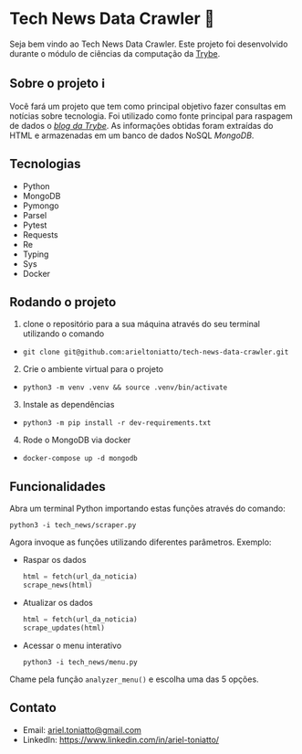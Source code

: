 # Tech News Data Crawler  :space_invader:
Seja bem vindo ao Tech News Data Crawler. Este projeto foi desenvolvido durante o módulo de ciências da computação da [Trybe](https://www.betrybe.com/).


## Sobre o projeto :information_source:

  Você fará um projeto que tem como principal objetivo fazer consultas em notícias sobre tecnologia.
  Foi utilizado como fonte principal para raspagem de dados o [_blog da Trybe_](https://blog.betrybe.com). 
  As informações obtidas foram extraídas do HTML e armazenadas em um banco de dados NoSQL _MongoDB_.

## Tecnologias
- Python
- MongoDB
- Pymongo
- Parsel
- Pytest
- Requests
- Re
- Typing
- Sys 
- Docker

## Rodando o projeto
1. clone o repositório para a sua máquina através do seu terminal utilizando o comando 

* `git clone git@github.com:arieltoniatto/tech-news-data-crawler.git`

2. Crie o ambiente virtual para o projeto

* `python3 -m venv .venv && source .venv/bin/activate`
  
 3. Instale as dependências

* `python3 -m pip install -r dev-requirements.txt`

4. Rode o MongoDB via docker

* `docker-compose up -d mongodb`

## Funcionalidades

  Abra um terminal Python importando estas funções através do comando:

  `python3 -i tech_news/scraper.py`

  Agora invoque as funções utilizando diferentes parâmetros.
  Exemplo:

* Raspar os dados
  ```python
  html = fetch(url_da_noticia)
  scrape_news(html)
  ```
 
 * Atualizar os dados
	  ```python
	  html = fetch(url_da_noticia)
	  scrape_updates(html)
	  ```

* Acessar o menu interativo

	`python3 -i tech_news/menu.py`

Chame pela função `analyzer_menu()` e escolha uma das 5 opções.


## Contato

* Email: ariel.toniatto@gmail.com
* LinkedIn: https://www.linkedin.com/in/ariel-toniatto/
